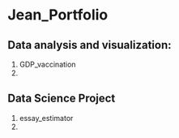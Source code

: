 # Jean_Portfolio

## Data analysis and visualization:
1. GDP_vaccination
2. 

## Data Science Project
1. essay_estimator
2. 
